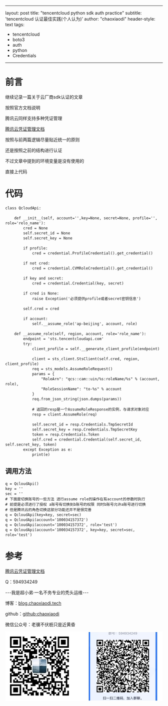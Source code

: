 <!--
 * @Author: guangcai.liu
 * @Date: 2023-11-16 09:59:17
 * @LastEditors: guangcai.liu
 * @LastEditTime: 2023-11-16 10:18:43
 * @FilePath: /chaoxiaodi.github.io/_posts/2023-11-11-tencentcloud-python-sdk-auth-practice.md
-->
---
layout: post
title: "tencentcloud python sdk auth practice"
subtitle: 'tencentcloud 认证最佳实践(个人认为)'
author: "chaoxiaodi"
header-style: text
tags:
  - tencentcloud
  - boto3
  - auth
  - python
  - Credentials
---

# 前言

继续记录一篇关于云厂商sdk认证的文章

按照官方文档说明

腾讯云同样支持多种凭证管理

[腾讯云凭证管理文档](https://cloud.tencent.com/document/sdk/python?from=20423&from_column=20423#6d1c6674-37d1-431c-908b-2e27bec41331)

按照与前两篇逻辑尽量贴近统一的原则

还是按照之前的结构进行认证

不过文章中提到的环境变量是没有使用的

直接上代码



# 代码

    class QcloudApi:

        def __init__(self, account='',key=None, secret=None, profile='', role='relo_name'):
            cred = None
            self.secret_id = None
            self.secret_key = None

            if profile:
                cred = credential.ProfileCredential().get_credential()

            if not cred:
                cred = credential.CVMRoleCredential().get_credential()

            if key and secret:
                cred = credential.Credential(key, secret)

            if cred is None:
                raise Exception('必须提供profile或者secret密钥信息')

            self.cred = cred

            if account:
                self.__assume_role('ap-beijing', account, role)

        def __assume_role(self, region, account, role='role_name'):
            endpoint = 'sts.tencentcloudapi.com'
            try:
                client_profile = self.__generate_client_profile(endpoint)

                client = sts_client.StsClient(self.cred, region, client_profile)
                req = sts_models.AssumeRoleRequest()
                params = {
                    "RoleArn": "qcs::cam::uin/%s:roleName/%s" % (account, role),
                    "RoleSessionName": "to-%s" % account
                }
                req.from_json_string(json.dumps(params))

                # 返回的resp是一个AssumeRoleResponse的实例，与请求对象对应
                resp = client.AssumeRole(req)

                self.secret_id = resp.Credentials.TmpSecretId
                self.secret_key = resp.Credentials.TmpSecretKey
                token = resp.Credentials.Token
                self.cred = credential.Credential(self.secret_id, self.secret_key, token)
            except Exception as e:
                print(e)

## 调用方法

    q = QcloudApi()
    key = ''
    sec = ''
    # 下面是切换账号的一些方法 进行assume role的操作在有account的参数时执行
    # 前提是必须进行了授权 a账号有切换到b账号的权限 同时b账号允许a账号进行切换
    # 但是腾讯云的角色切换这部分功能还并不是很完善
    q = QcloudApi(key=key, secret=sec)
    q = QcloudApi(account='100034157372')
    q = QcloudApi(account='100034157372', role='test')
    q = QcloudApi(account='100034157372', key=key, secret=sec, role='test')

# 参考
[腾讯云凭证管理文档](https://cloud.tencent.com/document/sdk/python?from=20423&from_column=20423#6d1c6674-37d1-431c-908b-2e27bec41331)

Q：594934249

---我是超小弟·一名不务专业的秃头运维---

博客：[blog.chaoxiaodi.tech](https://blog.chaoxiaodi.tech)

github：[github:chaoxiaodi](https://github.com/chaoxiaodi)

微信公众号：老骥不伏枥只是近黄昏

![](/img/erweima.jpg)
